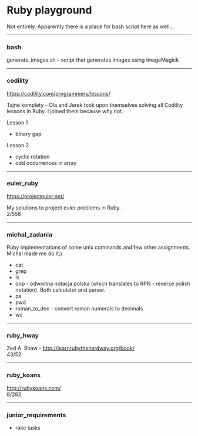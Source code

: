 # Ruby playground

Not entirely. Apparently there is a place for bash script here as well...

---

### bash

generate_images.sh - script that generates images using ImageMagick

---

### codility

https://codility.com/programmers/lessons/  

Tajne komplety - Ola and Jarek took upon themselves solving all Codility lessons in Ruby. I joined them because why not.  

Lesson 1  
  - binary gap  
  
Lesson 2  
  - cyclic rotation
  - odd occurrences in array   

---

### euler_ruby

https://projecteuler.net/

My solutions to project euler problems in Ruby.  
2/556

---

### michal_zadania

Ruby implementations of some unix commands and few other assignments. Michal made me do it;)

- cat
- grep
- ls
- onp - odwrotna notacja polska (which translates to RPN - reverse polish notation). Both calculator and parser.
- ps
- pwd
- roman_to_dec - convert roman numerals to decimals
- wc

---

### ruby_hway

Zed A. Shaw - http://learnrubythehardway.org/book/  
43/52

---

### ruby_koans

http://rubykoans.com/  
8/282

---

### junior_requirements

  * rake tasks
